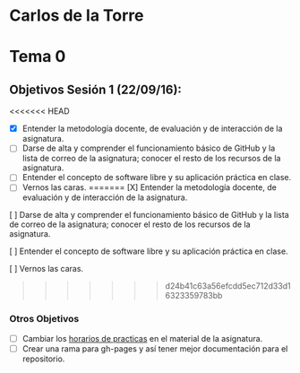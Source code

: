 Carlos de la Torre
=====================

# Tema 0

## Objetivos Sesión 1 (22/09/16):

<<<<<<< HEAD
- [x]  Entender la metodología docente, de evaluación y de interacción de la asignatura.
- [ ]  Darse de alta y comprender el funcionamiento básico de GitHub y la lista de correo de la asignatura; conocer el resto de los recursos de la asignatura.
- [ ]  Entender el concepto de software libre y su aplicación práctica en clase.
- [ ]  Vernos las caras.
=======
[X]  Entender la metodología docente, de evaluación y de interacción de la asignatura.

[ ]  Darse de alta y comprender el funcionamiento básico de GitHub y la lista de correo de la asignatura; conocer el resto de los recursos de la asignatura.

[ ]  Entender el concepto de software libre y su aplicación práctica en clase.

[ ]  Vernos las caras.
>>>>>>> d24b41c63a56efcdd5ec712d33d16323359783bb

### Otros Objetivos

- [ ]  Cambiar los [horarios de practicas](http://jj.github.io/IV/) en el material de la asignatura.
- [ ]  Crear una rama para gh-pages y así tener mejor documentación para el repositorio.
